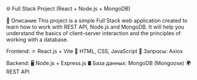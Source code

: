 🌐 Full Stack Project (React + Node.js + MongoDB)

📌 Описание
This project is a simple Full Stack web application created to learn how to work with REST API, Node.js and MongoDB. It will help you understand the basics of client-server interaction and the principles of working with a database.


Frontend:
⚛️ React.js + Vite
🎨 HTML, CSS, JavaScript
📡 Запросы: Axios

Backend:
🖥️ Node.js + Express.js
🛢️ База данных: MongoDB (Mongoose)
🌍 REST API
